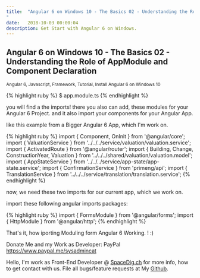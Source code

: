```yaml
---
title:  "Angular 6 on Windows 10 - The Basics 02 - Understanding the Role of AppModule and Component Declaration
"
date:   2018-10-03 00:00:04
description: Get Start with Angular 6 on Windows.
---
```

<h2 id="this-post-is-the-last-of-a-series-of-posts-in-which-i-write-about-the-observable-type-in-the-first-post-we-went-ahead-writing-an-observable-from-scratch-in-order-to-fully-understand-it-we-then-explored-how-to-create-observables-from-values-arrays-dom-events-and-promises-this-time-well-focus-on-compositions-by-rewriting-some-basic-composition-operators">
Angular 6 on Windows 10 - The Basics 02 - Understanding the Role of AppModule and Component Declaration
</h2>

<small>Angular 6, Javascript, Framework, Tutorial, Install Angular 6 on Windows 10</small>

{% highlight ruby %}
$ app.module.ts 
{% endhighlight %}


you will find a the imports! there you also can add, these modules for your Angular 6 Project. 
and it also import your components for your Angular App. 

like this example from a Bigger Angular 6 App, which I'm work on. 

{% highlight ruby %}
import { Component, OnInit } from '@angular/core';
import { ValuationService } from '../../../service/valuation/valuation.service';
import { ActivatedRoute } from '@angular/router';
import { Building, Change, ConstructionYear, Valuation } from '../../../shared/valuation/valuation.model';
import { AppStateService } from '../../../service/app-state/app-state.service';
import { ConfirmationService } from 'primeng/api';
import { TranslationService } from '../../../service/translation/translation.service';
{% endhighlight %}


now, we need these two imports for our current app, which we work on. 


import these following angular imports packages:


{% highlight ruby %}
import { FormsModule } from '@angular/forms';
import { HttpModule } from '@angular/http';
{% endhighlight %}


That's it, how iporting Moduling form Angular 6 Working. ! :) 

Donate Me and my Work as Developer: PayPal <a href="https://www.paypal.me/sysadmincat">https://www.paypal.me/sysadmincat </a>


 Hello, I'm work as Front-End Developer @ [SpaceDig.ch][spacedig] for more info, how to get contact with us. File all bugs/feature requests at My  [Github][jekyll-gh].

[jekyll-gh]: https://github.com/spaceg
[spacedig]:    http://spacedig.ch
